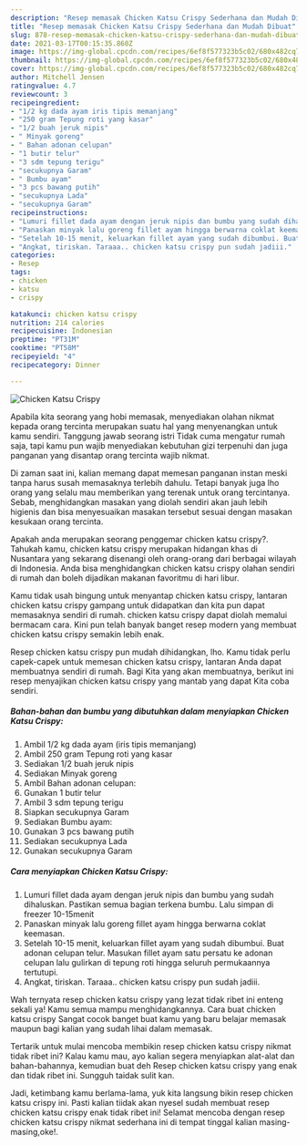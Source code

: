 ```yaml
---
description: "Resep memasak Chicken Katsu Crispy Sederhana dan Mudah Dibuat"
title: "Resep memasak Chicken Katsu Crispy Sederhana dan Mudah Dibuat"
slug: 878-resep-memasak-chicken-katsu-crispy-sederhana-dan-mudah-dibuat
date: 2021-03-17T00:15:35.860Z
image: https://img-global.cpcdn.com/recipes/6ef8f577323b5c02/680x482cq70/chicken-katsu-crispy-foto-resep-utama.jpg
thumbnail: https://img-global.cpcdn.com/recipes/6ef8f577323b5c02/680x482cq70/chicken-katsu-crispy-foto-resep-utama.jpg
cover: https://img-global.cpcdn.com/recipes/6ef8f577323b5c02/680x482cq70/chicken-katsu-crispy-foto-resep-utama.jpg
author: Mitchell Jensen
ratingvalue: 4.7
reviewcount: 3
recipeingredient:
- "1/2 kg dada ayam iris tipis memanjang"
- "250 gram Tepung roti yang kasar"
- "1/2 buah jeruk nipis"
- " Minyak goreng"
- " Bahan adonan celupan"
- "1 butir telur"
- "3 sdm tepung terigu"
- "secukupnya Garam"
- " Bumbu ayam"
- "3 pcs bawang putih"
- "secukupnya Lada"
- "secukupnya Garam"
recipeinstructions:
- "Lumuri fillet dada ayam dengan jeruk nipis dan bumbu yang sudah dihaluskan. Pastikan semua bagian terkena bumbu. Lalu simpan di freezer 10-15menit"
- "Panaskan minyak lalu goreng fillet ayam hingga berwarna coklat keemasan."
- "Setelah 10-15 menit, keluarkan fillet ayam yang sudah dibumbui. Buat adonan celupan telur. Masukan fillet ayam satu persatu ke adonan celupan lalu gulirkan di tepung roti hingga seluruh permukaannya tertutupi."
- "Angkat, tiriskan. Taraaa.. chicken katsu crispy pun sudah jadiii."
categories:
- Resep
tags:
- chicken
- katsu
- crispy

katakunci: chicken katsu crispy 
nutrition: 214 calories
recipecuisine: Indonesian
preptime: "PT31M"
cooktime: "PT58M"
recipeyield: "4"
recipecategory: Dinner

---
```



![Chicken Katsu Crispy](https://img-global.cpcdn.com/recipes/6ef8f577323b5c02/680x482cq70/chicken-katsu-crispy-foto-resep-utama.jpg)

Apabila kita seorang yang hobi memasak, menyediakan olahan nikmat kepada orang tercinta merupakan suatu hal yang menyenangkan untuk kamu sendiri. Tanggung jawab seorang istri Tidak cuma mengatur rumah saja, tapi kamu pun wajib menyediakan kebutuhan gizi terpenuhi dan juga panganan yang disantap orang tercinta wajib nikmat.

Di zaman  saat ini, kalian memang dapat memesan panganan instan meski tanpa harus susah memasaknya terlebih dahulu. Tetapi banyak juga lho orang yang selalu mau memberikan yang terenak untuk orang tercintanya. Sebab, menghidangkan masakan yang diolah sendiri akan jauh lebih higienis dan bisa menyesuaikan masakan tersebut sesuai dengan masakan kesukaan orang tercinta. 



Apakah anda merupakan seorang penggemar chicken katsu crispy?. Tahukah kamu, chicken katsu crispy merupakan hidangan khas di Nusantara yang sekarang disenangi oleh orang-orang dari berbagai wilayah di Indonesia. Anda bisa menghidangkan chicken katsu crispy olahan sendiri di rumah dan boleh dijadikan makanan favoritmu di hari libur.

Kamu tidak usah bingung untuk menyantap chicken katsu crispy, lantaran chicken katsu crispy gampang untuk didapatkan dan kita pun dapat memasaknya sendiri di rumah. chicken katsu crispy dapat diolah memalui bermacam cara. Kini pun telah banyak banget resep modern yang membuat chicken katsu crispy semakin lebih enak.

Resep chicken katsu crispy pun mudah dihidangkan, lho. Kamu tidak perlu capek-capek untuk memesan chicken katsu crispy, lantaran Anda dapat membuatnya sendiri di rumah. Bagi Kita yang akan membuatnya, berikut ini resep menyajikan chicken katsu crispy yang mantab yang dapat Kita coba sendiri.

<!--inarticleads1-->

##### Bahan-bahan dan bumbu yang dibutuhkan dalam menyiapkan Chicken Katsu Crispy:

1. Ambil 1/2 kg dada ayam (iris tipis memanjang)
1. Ambil 250 gram Tepung roti yang kasar
1. Sediakan 1/2 buah jeruk nipis
1. Sediakan  Minyak goreng
1. Ambil  Bahan adonan celupan:
1. Gunakan 1 butir telur
1. Ambil 3 sdm tepung terigu
1. Siapkan secukupnya Garam
1. Sediakan  Bumbu ayam:
1. Gunakan 3 pcs bawang putih
1. Sediakan secukupnya Lada
1. Gunakan secukupnya Garam




<!--inarticleads2-->

##### Cara menyiapkan Chicken Katsu Crispy:

1. Lumuri fillet dada ayam dengan jeruk nipis dan bumbu yang sudah dihaluskan. Pastikan semua bagian terkena bumbu. Lalu simpan di freezer 10-15menit
1. Panaskan minyak lalu goreng fillet ayam hingga berwarna coklat keemasan.
1. Setelah 10-15 menit, keluarkan fillet ayam yang sudah dibumbui. Buat adonan celupan telur. Masukan fillet ayam satu persatu ke adonan celupan lalu gulirkan di tepung roti hingga seluruh permukaannya tertutupi.
1. Angkat, tiriskan. Taraaa.. chicken katsu crispy pun sudah jadiii.




Wah ternyata resep chicken katsu crispy yang lezat tidak ribet ini enteng sekali ya! Kamu semua mampu menghidangkannya. Cara buat chicken katsu crispy Sangat cocok banget buat kamu yang baru belajar memasak maupun bagi kalian yang sudah lihai dalam memasak.

Tertarik untuk mulai mencoba membikin resep chicken katsu crispy nikmat tidak ribet ini? Kalau kamu mau, ayo kalian segera menyiapkan alat-alat dan bahan-bahannya, kemudian buat deh Resep chicken katsu crispy yang enak dan tidak ribet ini. Sungguh taidak sulit kan. 

Jadi, ketimbang kamu berlama-lama, yuk kita langsung bikin resep chicken katsu crispy ini. Pasti kalian tiidak akan nyesel sudah membuat resep chicken katsu crispy enak tidak ribet ini! Selamat mencoba dengan resep chicken katsu crispy nikmat sederhana ini di tempat tinggal kalian masing-masing,oke!.

